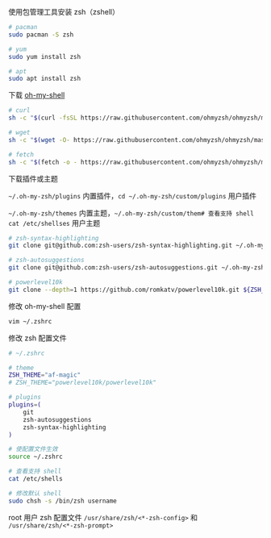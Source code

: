 使用包管理工具安装 zsh（zshell）

```sh
# pacman
sudo pacman -S zsh

# yum
sudo yum install zsh

# apt
sudo apt install zsh
```

下载 [oh-my-shell](https://github.com/ohmyzsh/ohmyzsh)

```sh
# curl
sh -c "$(curl -fsSL https://raw.githubusercontent.com/ohmyzsh/ohmyzsh/master/tools/install.sh)"

# wget
sh -c "$(wget -O- https://raw.githubusercontent.com/ohmyzsh/ohmyzsh/master/tools/install.sh)"

# fetch
sh -c "$(fetch -o - https://raw.githubusercontent.com/ohmyzsh/ohmyzsh/master/tools/install.sh)"
```

下载插件或主题

`~/.oh-my-zsh/plugins` 内置插件，`cd ~/.oh-my-zsh/custom/plugins` 用户插件

`~/.oh-my-zsh/themes` 内置主题，`~/.oh-my-zsh/custom/them# 查看支持 shell
cat /etc/shellses` 用户主题

```sh
# zsh-syntax-highlighting
git clone git@github.com:zsh-users/zsh-syntax-highlighting.git ~/.oh-my-zsh/custom/plugins/zsh-syntax-highlighting

# zsh-autosuggestions
git clone git@github.com:zsh-users/zsh-autosuggestions.git ~/.oh-my-zsh/custom/plugins/zsh-autosuggestions

# powerlevel10k
git clone --depth=1 https://github.com/romkatv/powerlevel10k.git ${ZSH_CUSTOM:-$HOME/.oh-my-zsh/custom}/themes/powerlevel10k
```

修改 oh-my-shell 配置

```sh
vim ~/.zshrc
```

修改 zsh 配置文件

```sh
# ~/.zshrc

# theme
ZSH_THEME="af-magic"
# ZSH_THEME="powerlevel10k/powerlevel10k"

# plugins
plugins=(
	git
	zsh-autosuggestions
	zsh-syntax-highlighting
)
```

```sh
# 使配置文件生效
source ~/.zshrc
```

```sh
# 查看支持 shell
cat /etc/shells

# 修改默认 shell
sudo chsh -s /bin/zsh username
```

root 用户 zsh 配置文件 `/usr/share/zsh/<*-zsh-config>` 和 `/usr/share/zsh/<*-zsh-prompt>`
